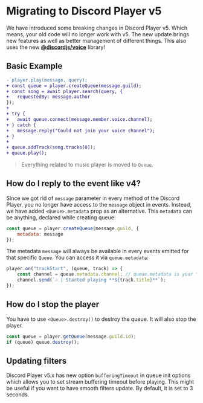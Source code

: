 # Migrating to Discord Player v5

We have introduced some breaking changes in Discord Player v5. Which means, your old code will no longer work with v5.
The new update brings new features as well as better management of different things. This also uses the new **[@discordjs/voice](https://github.com/discordjs/voice)** library!

## Basic Example

```diff
- player.play(message, query);
+ const queue = player.createQueue(message.guild);
+ const song = await player.search(query, {
+   requestedBy: message.author
});
+ 
+ try {
+   await queue.connect(message.member.voice.channel);
+ } catch {
+   message.reply("Could not join your voice channel");
+ }
+
+ queue.addTrack(song.tracks[0]);
+ queue.play();
```

> Everything related to music player is moved to `Queue`.

## How do I reply to the event like v4?

Since we got rid of `message` parameter in every method of the Discord Player, you no longer have access to the `message` object in events.
Instead, we have added `<Queue>.metadata` prop as an alternative. This `metadata` can be anything, declared while creating queue:

```js
const queue = player.createQueue(message.guild, {
    metadata: message
});
```

The metadata `message` will always be available in every events emitted for that specific `Queue`. You can access it via `queue.metadata`:

```js
player.on("trackStart", (queue, track) => {
    const channel = queue.metadata.channel; // queue.metadata is your "message" object
    channel.send(`🎶 | Started playing **${track.title}**`);
});
```

## How do I stop the player

You have to use `<Queue>.destroy()` to destroy the queue. It will also stop the player.

```js
const queue = player.getQueue(message.guild.id);
if (queue) queue.destroy();
```

## Updating filters

Discord Player v5.x has new option `bufferingTimeout` in queue init options which allows you to set stream buffering timeout before playing.
This might be useful if you want to have smooth filters update. By default, it is set to 3 seconds.
